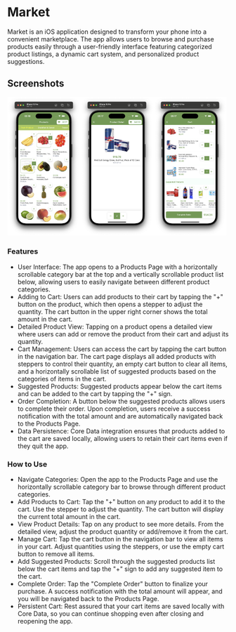 # Market

Market is an iOS application designed to transform your phone into a convenient marketplace. The app allows users to browse and purchase products easily through a user-friendly interface featuring categorized product listings, a dynamic cart system, and personalized product suggestions.

## Screenshots
<img src="Media/1.png" alt="Image 1" width="33%" /><img src="Media/2.png" alt="Image 2" width="33%" /><img src="Media/3.png" alt="Image 3" width="33%" />

### Features
- User Interface: The app opens to a Products Page with a horizontally scrollable category bar at the top and a vertically scrollable product list below, allowing users to easily navigate between different product categories.
- Adding to Cart: Users can add products to their cart by tapping the "+" button on the product, which then opens a stepper to adjust the quantity. The cart button in the upper right corner shows the total amount in the cart.
- Detailed Product View: Tapping on a product opens a detailed view where users can add or remove the product from their cart and adjust its quantity.
- Cart Management: Users can access the cart by tapping the cart button in the navigation bar. The cart page displays all added products with steppers to control their quantity, an empty cart button to clear all items, and a horizontally scrollable list of suggested products based on the categories of items in the cart.
- Suggested Products: Suggested products appear below the cart items and can be added to the cart by tapping the "+" sign.
- Order Completion: A button below the suggested products allows users to complete their order. Upon completion, users receive a success notification with the total amount and are automatically navigated back to the Products Page.
- Data Persistence: Core Data integration ensures that products added to the cart are saved locally, allowing users to retain their cart items even if they quit the app.

### How to Use
- Navigate Categories: Open the app to the Products Page and use the horizontally scrollable category bar to browse through different product categories.
- Add Products to Cart: Tap the "+" button on any product to add it to the cart. Use the stepper to adjust the quantity. The cart button will display the current total amount in the cart.
- View Product Details: Tap on any product to see more details. From the detailed view, adjust the product quantity or add/remove it from the cart.
- Manage Cart: Tap the cart button in the navigation bar to view all items in your cart. Adjust quantities using the steppers, or use the empty cart button to remove all items.
- Add Suggested Products: Scroll through the suggested products list below the cart items and tap the "+" sign to add any suggested item to the cart.
- Complete Order: Tap the "Complete Order" button to finalize your purchase. A success notification with the total amount will appear, and you will be navigated back to the Products Page.
- Persistent Cart: Rest assured that your cart items are saved locally with Core Data, so you can continue shopping even after closing and reopening the app.